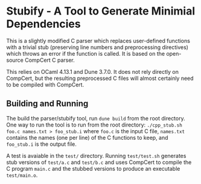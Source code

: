 # Stubify - A Tool to Generate Minimial Dependencies

This is a slightly modified C parser which replaces user-defined functions with a trivial stub (preserving line numbers and preprocessing directives) which throws an error if the function is called.
It is based on the open-source CompCert C parser.

This relies on OCaml 4.13.1 and Dune 3.7.0.
It does not rely directly on CompCert, but the resulting preprocessed C files will almost certainly need to be compiled with CompCert. 

## Building and Running

The build the parser/stubify tool, run `dune build` from the root directory.
One way to run the tool is to run from the root directory:
`./cpp_stub.sh foo.c names.txt > foo_stub.i`
where `foo.c` is the input C file, `names.txt` contains the names (one per line) of the C functions to keep, and `foo_stub.i` is the output file.

A test is avaiable in the `test/` directory.
Running `test/test.sh` generates stub versions of `test/a.c` and `test/b.c` and uses CompCert to compile the C program `main.c` and the stubbed versions to
produce an executable `test/main.o`.